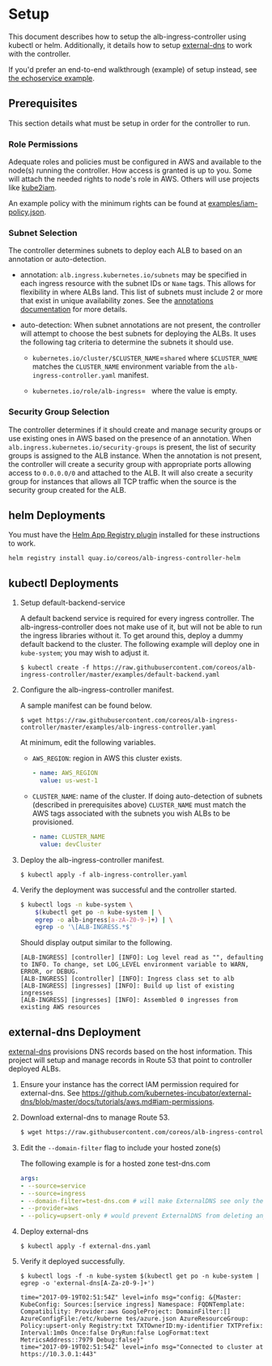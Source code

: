 # Setup

This document describes how to setup the alb-ingress-controller using kubectl or helm. Additionally, it details how to setup [external-dns](https://github.com/kubernetes-incubator/external-dns) to work with the controller.

If you'd prefer an end-to-end walkthrough (example) of setup instead, see [the echoservice example](walkthrough.md).

## Prerequisites

This section details what must be setup in order for the controller to run.

### Role Permissions

Adequate roles and policies must be configured in AWS and available to the node(s) running the controller. How access is granted is up to you. Some will attach the needed rights to node's role in AWS. Others will use projects like [kube2iam](https://github.com/jtblin/kube2iam).

An example policy with the minimum rights can be found at [examples/iam-policy.json](../examples/iam-policy.json).

### Subnet Selection

The controller determines subnets to deploy each ALB to based on an annotation or auto-detection.

- annotation: `alb.ingress.kubernetes.io/subnets` may be specified in each ingress resource with the subnet IDs or `Name` tags. This allows for flexibility in where ALBs land. This list of subnets must include 2 or more that exist in unique availability zones. See the [annotations documentation](ingress-resources.md#annotations) for more details.

- auto-detection: When subnet annotations are not present, the controller will attempt to choose the best subnets for deploying the ALBs. It uses the following tag criteria to determine the subnets it should use.

	- `kubernetes.io/cluster/$CLUSTER_NAME`=`shared` where `$CLUSTER_NAME` matches the `CLUSTER_NAME` environment variable from the `alb-ingress-controller.yaml` manifest.

	- `kubernetes.io/role/alb-ingress`=` ` where the value is empty.

### Security Group Selection

The controller determines if it should create and manage security groups or use existing ones in AWS based on the presence of an annotation. When `alb.ingress.kubernetes.io/security-groups` is present, the list of security groups is assigned to the ALB instance. When the annotation is not present, the controller will create a security group with appropriate ports allowing access to `0.0.0.0/0` and attached to the ALB. It will also create a security group for instances that allows all TCP traffic when the source is the security group created for the ALB.

## helm Deployments

You must have the [Helm App Registry plugin](https://coreos.com/apps) installed for these instructions to work.

```
helm registry install quay.io/coreos/alb-ingress-controller-helm
```

## kubectl Deployments

1. Setup default-backend-service

	A default backend service is required for every ingress controller. The alb-ingress-controller does not make use of it, but will not be able to run the ingress libraries without it. To get around this, deploy a dummy default backend to the cluster. The following example will deploy one in `kube-system`; you may wish to adjust it.
 
	```
	$ kubectl create -f https://raw.githubusercontent.com/coreos/alb-ingress-controller/master/examples/default-backend.yaml
	```

1. Configure the alb-ingress-controller manifest.

	A sample manifest can be found below.

	```  
	$ wget https://raw.githubusercontent.com/coreos/alb-ingress-controller/master/examples/alb-ingress-controller.yaml
	```

	At minimum, edit the following variables.

    - `AWS_REGION`: region in AWS this cluster exists.

		```yaml
		- name: AWS_REGION
		  value: us-west-1
		```

	- `CLUSTER_NAME`: name of the cluster. If doing auto-detection of subnets (described in prerequisites above) `CLUSTER_NAME` must match the AWS tags associated with the subnets you wish ALBs to be provisioned.

		```yaml
		- name: CLUSTER_NAME
		  value: devCluster
		```

1. Deploy the alb-ingress-controller manifest.

	```  
	$ kubectl apply -f alb-ingress-controller.yaml	
	```

1. Verify the deployment was successful and the controller started.

	```bash
	$ kubectl logs -n kube-system \
	    $(kubectl get po -n kube-system | \
	    egrep -o alb-ingress[a-zA-Z0-9-]+) | \
	    egrep -o '\[ALB-INGRESS.*$'
	```

	Should display output similar to the following.

	```
	[ALB-INGRESS] [controller] [INFO]: Log level read as "", defaulting to INFO. To change, set LOG_LEVEL environment variable to WARN, ERROR, or DEBUG.
	[ALB-INGRESS] [controller] [INFO]: Ingress class set to alb
	[ALB-INGRESS] [ingresses] [INFO]: Build up list of existing ingresses
	[ALB-INGRESS] [ingresses] [INFO]: Assembled 0 ingresses from existing AWS resources
	```

## external-dns Deployment

[external-dns](https://github.com/kubernetes-incubator/external-dns) provisions DNS records based on the host information. This project will setup and manage records in Route 53 that point to controller deployed ALBs.


1. Ensure your instance has the correct IAM permission required for external-dns. See https://github.com/kubernetes-incubator/external-dns/blob/master/docs/tutorials/aws.md#iam-permissions.


1. Download external-dns to manage Route 53.

	```bash
	$ wget https://raw.githubusercontent.com/coreos/alb-ingress-controller/master/examples/external-dns.yaml
	```

1. Edit the `--domain-filter` flag to include your hosted zone(s)

	The following example is for a hosted zone test-dns.com

	```yaml
	args:
	- --source=service
	- --source=ingress
	- --domain-filter=test-dns.com # will make ExternalDNS see only the hosted zones matching provided domain, omit to process all available hosted zones
	- --provider=aws
	- --policy=upsert-only # would prevent ExternalDNS from deleting any records, omit to enable full synchronization
	```

1. Deploy external-dns

	```  
	$ kubectl apply -f external-dns.yaml	
	```

1. Verify it deployed successfully.

	```
	$ kubectl logs -f -n kube-system $(kubectl get po -n kube-system | egrep -o 'external-dns[A-Za-z0-9-]+')

	time="2017-09-19T02:51:54Z" level=info msg="config: &{Master: KubeConfig: Sources:[service ingress] Namespace: FQDNTemplate: Compatibility: Provider:aws GoogleProject: DomainFilter:[] AzureConfigFile:/etc/kuberne tes/azure.json AzureResourceGroup: Policy:upsert-only Registry:txt TXTOwnerID:my-identifier TXTPrefix: Interval:1m0s Once:false DryRun:false LogFormat:text MetricsAddress::7979 Debug:false}"
	time="2017-09-19T02:51:54Z" level=info msg="Connected to cluster at https://10.3.0.1:443"
	```
